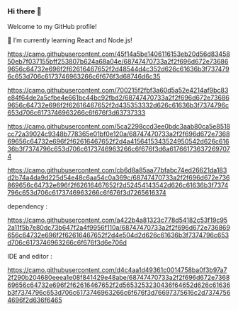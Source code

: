 ### Hi there 👋

Welcome to my GitHub profile!

🌱 I’m currently learning React and Node.js!

https://camo.githubusercontent.com/45f14a5be1406116153eb20d56d8345850eb7f037155bff253807b624a68a04e/68747470733a2f2f696d672e736869656c64732e696f2f62616467652f2d48544d4c352d626c61636b3f7374796c653d706c6173746963266c6f676f3d68746d6c35

https://camo.githubusercontent.com/700215f2fbf3a60d5a52e4214af9bc83e84f64de2a5cfbe4e661bc44bc92fbd2/68747470733a2f2f696d672e736869656c64732e696f2f62616467652f2d435353332d626c61636b3f7374796c653d706c6173746963266c6f676f3d63737333

https://camo.githubusercontent.com/5ca2298ccd3ee0bdc3aab80ca5e8518cc72a39024c9348b778365e01bf0e120a/68747470733a2f2f696d672e736869656c64732e696f2f62616467652f2d4a4156415343524950542d626c61636b3f7374796c653d706c6173746963266c6f676f3d6a617661736372697074

https://camo.githubusercontent.com/cb6d8a85aa77bfabc74ed26621da183d2b74a4da9d225d54e48c6aa54c0a369c/68747470733a2f2f696d672e736869656c64732e696f2f62616467652f2d52454143542d626c61636b3f7374796c653d706c6173746963266c6f676f3d7265616374


dependency :

https://camo.githubusercontent.com/a422b4a81323c778d54182c53f19c952a11f5b7e80dc73b647f2a4f9956f110a/68747470733a2f2f696d672e736869656c64732e696f2f62616467652f2d4e504d2d626c61636b3f7374796c653d706c6173746963266c6f676f3d6e706d

IDE and editor :

https://camo.githubusercontent.com/d4c4aa1d49361c0014758ba0f3b97a72f290b204680eeea1e08f841429e48abe/68747470733a2f2f696d672e736869656c64732e696f2f62616467652f2d5653253230436f64652d626c61636b3f7374796c653d706c6173746963266c6f676f3d76697375616c2d73747564696f2d636f6465

<!--
**loicbdev/loicbdev** is a ✨ _special_ ✨ repository because its `README.md` (this file) appears on your GitHub profile.

Here are some ideas to get you started:

- 🔭 I’m currently working with 
- 🌱 I’m currently learning React and Node.js
- 👯 I’m looking to collaborate on ...
- 🤔 I’m looking for help with ...
- 💬 Ask me about ...
- 📫 How to reach me: ...
- 😄 Pronouns: ...
- ⚡ Fun fact: ...
-->

